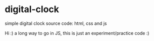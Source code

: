 # digital-clock
simple digital clock source code: html, css and js

Hi :) 
a long way to go in JS, this is just an experiment/practice code :) 
